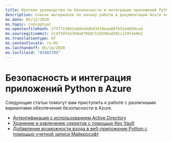 ```yaml
---
title: Краткие руководства по безопасности и интеграции приложений Python в Azure
description: Список материалов по началу работы в документации Azure по обеспечению безопасности приложений Python.
ms.date: 05/12/2020
ms.topic: conceptual
ms.openlocfilehash: 275f723861ebde4ddbd3419eaa88fb51d4669ca4
ms.sourcegitcommit: 2cdf597e5368a870b0c51b598add91c129f4e0e2
ms.translationtype: HT
ms.contentlocale: ru-RU
ms.lasthandoff: 05/14/2020
ms.locfileid: "83403704"
---
```

# <a name="security-and-integration-for-python-apps-on-azure"></a>Безопасность и интеграция приложений Python в Azure

Следующие статьи помогут вам приступить к работе с различными вариантами обеспечения безопасности в Azure.

- [Аутентификация с использованием Active Directory](azure-sdk-authenticate.md)
- [Хранение и извлечение секретов с помощью Key Vault](/azure/key-vault/quick-create-python)
- [Добавление возможности входа в веб-приложение Python с помощью учетной записи Майкрософт](/azure/active-directory/develop/quickstart-v2-python-webapp)
